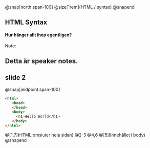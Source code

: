 @snap[north span-100]
@size[1rem](HTML / syntax)
@snapend
## HTML Syntax
#### Hur hänger allt ihop egentligen?
Note: 

Detta är speaker notes.
---
## slide 2
@snap[midpoint span-100]
```html
<html>
   <head>
   </head>
   <body>
     <h1>Hello World</h1>
   </body>
</html>

```
@[1,7](HTML omsluter hela sidan)
@[2-3](Head)
@[4,6](Body)
@[5](Innehållet i body)
@snapend